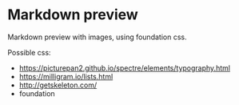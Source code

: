 # Markdown preview


Markdown preview with images, using foundation css.


Possible css:
- https://picturepan2.github.io/spectre/elements/typography.html
- https://milligram.io/lists.html
- http://getskeleton.com/
- foundation
